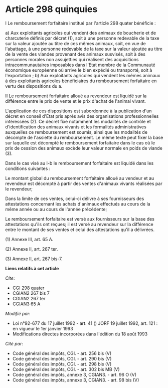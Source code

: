 # Article 298 quinquies

I  Le remboursement forfaitaire institué par l'article 298 quater bénéficie :

a) Aux exploitants agricoles qui vendent des animaux de boucherie et de charcuterie définis par décret (1), soit à une
personne redevable de la taxe sur la valeur ajoutée au titre de ces mêmes animaux, soit, en vue de l'abattage, à une personne
redevable de la taxe sur la valeur ajoutée au titre de la vente des viandes provenant des animaux susvisés, soit à des
personnes morales non assujetties qui réalisent des acquisitions intracommunautaires imposables dans l'Etat membre de la
Communauté économique européenne où arrive le bien expédié ou transporté, soit à l'exportation ;    b) Aux exploitants
agricoles qui vendent les mêmes animaux à des exploitants agricoles bénéficiaires du remboursement forfaitaire en vertu des
dispositions du a.

II  Le remboursement forfaitaire alloué au revendeur est liquidé sur la différence entre le prix de vente et le prix d'achat
de l'animal vivant.

L'application de ces dispositions est subordonnée à la publication d'un décret en conseil d'Etat pris après avis des
organisations professionnelles intéressées (2). Ce décret fixe notamment les modalités de contrôle et d'identification des
animaux vivants et les formalités administratives auxquelles ce remboursement est soumis, ainsi que les modalités de décompte
de l'assiette du remboursement. Le même texte peut fixer la base sur laquelle est décompté le remboursement forfaitaire dans
le cas où le prix de cession des animaux excède leur valeur normale en poids de viande (3).

Dans le cas visé au I-b le remboursement forfaitaire est liquidé dans les conditions suivantes :

Le montant global du remboursement forfaitaire alloué au vendeur et au revendeur est décompté à partir des ventes d'animaux
vivants réalisées par le revendeur;

Dans la limite de ces ventes, celui-ci délivre à ses fournisseurs des attestations concernant les achats d'animaux effectués
au cours de la même année ou au cours de l'année précédente;

Le remboursement forfaitaire est versé aux fournisseurs sur la base des attestations qu'ils ont reçues; il est versé au
revendeur sur la différence entre le montant de ses ventes et celui des attestations qu'il a délivrées.

(1) Annexe III, art. 65 A.

(2) Annexe II, art. 267 ter.

(3) Annexe II, art. 267 bis-7.

**Liens relatifs à cet article**

_Cite_:

  - CGI 298 quater
  - CGIAN2 267 bis 7
  - CGIAN2 267 ter
  - CGIAN3 65 A

_Modifié par_:

  - Loi n°92-677 du 17 juillet 1992 - art. 41 () JORF 19 juillet 1992, art. 121 : en vigueur le 1er janvier 1993
  - Modifications directes incorporées dans l'édition du 18 août 1993

_Cité par_:

  - Code général des impôts, CGI. - art. 256 bis (V)
  - Code général des impôts, CGI. - art. 290 bis (V)
  - Code général des impôts, CGI. - art. 298 bis (V)
  - Code général des impôts, CGI. - art. 302 bis MB (V)
  - Code général des impôts, annexe 3, CGIAN3. - art. 96 O (V)
  - Code général des impôts, annexe 3, CGIAN3. - art. 98 bis (V)
